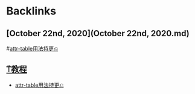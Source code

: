 

# Backlinks
## [October 22nd, 2020](October 22nd, 2020.md)

#[attr-table用法持更⎌](attr-table用法持更⎌.md)

## [⍡教程](⍡教程.md)
- [attr-table用法持更⎌](attr-table用法持更⎌.md)

